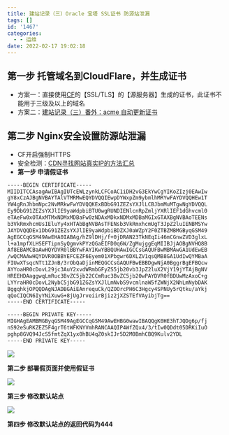 ```yaml
---
title: 建站记录（三）Oracle 宝塔 SSL证书 防源站泄漏
tags: []
id: '1467'
categories:
  - - 运维
date: 2022-02-17 19:02:18
---
```


## 第一步 托管域名到CloudFlare，并生成证书

*   方案一：直接使用[CF](https://dash.cloudflare.com/)的【SSL/TLS】的【源服务器】生成的证书，此证书不能用于三级及以上的域名
*   方案二：[建站记录（三）番外：acme 自动更新证书](https://occdn.limour.top/1466.html)

## 第二步 Nginx安全设置防源站泄漏

*   CF开启强制HTTPS
*   安全检测：[CDN寻找网站真实IP的方法汇总](https://zhuanlan.zhihu.com/p/33440472)
*   **第一步 申请假证书**

```txt
-----BEGIN CERTIFICATE-----
MIIDITCCAsagAwIBAgIUTcEWLzynkLCFCoAC1iDH2vG3EkYwCgYIKoZIzj0EAwIw
gY8xCzAJBgNVBAYTAlVTMRMwEQYDVQQIEwpDYWxpZm9ybmlhMRYwFAYDVQQHEw1T
YW4gRnJhbmNpc2NvMRkwFwYDVQQKExBDbG91ZEZsYXJlLCBJbmMuMTgwNgYDVQQL
Ey9DbG91ZEZsYXJlIE9yaWdpbiBTU0wgRUNDIENlcnRpZmljYXRlIEF1dGhvcml0
eTAeFw0xOTAxMTMxNDMxMDBaFw0zNDAxMDkxNDMxMDBaMGIxGTAXBgNVBAoTEENs
b3VkRmxhcmUsIEluYy4xHTAbBgNVBAsTFENsb3VkRmxhcmUgT3JpZ2luIENBMSYw
JAYDVQQDEx1DbG91ZEZsYXJlIE9yaWdpbiBDZXJ0aWZpY2F0ZTBZMBMGByqGSM49
AgEGCCqGSM49AwEHA0IABAg/hZ9lDHj/f+0jDRAN23TkNEqIi46mCGnwZVD3glxL
l+a1mpfXLHSEFTipnSyQgmvkPYzQGaEIFD0q6W/ZgMujggEqMIIBJjAOBgNVHQ8B
Af8EBAMCBaAwHQYDVR0lBBYwFAYIKwYBBQUHAwIGCCsGAQUFBwMBMAwGA1UdEwEB
/wQCMAAwHQYDVR0OBBYEFCEZF6Eyem01XPbgwr6DXLZV1qsQMB8GA1UdIwQYMBaA
FIUwXTsqcNTt1ZJnB/3rObQaDjinMEQGCCsGAQUFBwEBBDgwNjA0BggrBgEFBQcw
AYYoaHR0cDovL29jc3AuY2xvdWRmbGFyZS5jb20vb3JpZ2luX2VjY19jYTAjBgNV
HREEHDAaggwqLmRuc3BvZC5jb22CCmRuc3BvZC5jb20wPAYDVR0fBDUwMzAxoC+g
LYYraHR0cDovL2NybC5jbG91ZGZsYXJlLmNvbS9vcmlnaW5fZWNjX2NhLmNybDAK
BggqhkjOPQQDAgNJADBGAiEAnrequCk/QZOOrcPH6C3Hgcy4SPNUy5rQtku/aYkj
qQoCIQCN6IyYNiXuwG+8jUgJrveiirBjiz2jXZSTEfVAyibjTg==
-----END CERTIFICATE-----

-----BEGIN PRIVATE KEY-----
MIGHAgEAMBMGByqGSM49AgEGCCqGSM49AwEHBG0wawIBAQQgK0HE3hTJQDg6p/fj
nS92eSuRKZEZ5F4grT6tWFKNYVmhRANCAAQIP4WfZQx4/3/tIw0QDdt05DRKiIuO
pghp8GVQ94JcS5fmtZqX1yx0hBU4qZ0skIJr5D2M0BmhCBQ9Kulv2YDL
-----END PRIVATE KEY-----
```

![](https://img.limour.top/archives_2023/blog/image.webp)

**第二步 部署假页面并使用假证书**

![](https://img.limour.top/archives_2023/blog/image-1.webp)

**第三步 修改默认站点**

![](https://img.limour.top/archives_2023/blog/image-2.webp)

**第四步 修改默认站点的返回代码为444**